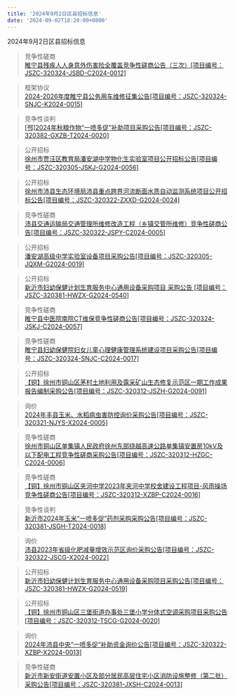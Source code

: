 ```yaml
---
title: '2024年9月2日区县招标信息'
date: '2024-09-02T18:20:00+0800'
---
```

2024年9月2日区县招标信息
<!--more-->
>竞争性磋商<br>
>[睢宁县残疾人人身意外伤害险全覆盖竞争性磋商公告（三次）[项目编号：JSZC-320324-JSBD-C2024-0012]](http://czj.xz.gov.cn/Home/HomeDetails?type=0&articleid=c9a954b0-14e8-46af-b842-2f2c784a7a50)

>框架协议<br>
>[2024-2026年度睢宁县公务用车维修征集公告[项目编号：JSZC-320324-SNJC-K2024-0015]](http://czj.xz.gov.cn/Home/HomeDetails?type=0&articleid=6fcb7a5d-7530-48f0-abca-dee4cde671c2)

>竞争性谈判<br>
>[[邳]2024年秋粮作物“一喷多促”补助项目采购公告[项目编号：JSZC-320382-GXZB-T2024-0020]](http://czj.xz.gov.cn/Home/HomeDetails?type=0&articleid=a2bbdd55-06a0-455a-b77a-59f12927a81b)

>公开招标<br>
>[徐州市贾汪区教育局潘安湖中学物化生实验室项目公开招标公告[项目编号：JSZC-320305-JSKJ-G2024-0056]](http://czj.xz.gov.cn/Home/HomeDetails?type=0&articleid=a223a897-690a-4e10-b390-f9b7b42bfe26)

>公开招标<br>
>[徐州市沛县生态环境局沛县重点跨界河流断面水质自动监测系统项目公开招标公告[项目编号：JSZC-320322-ZXXD-G2024-0024]](http://czj.xz.gov.cn/Home/HomeDetails?type=0&articleid=0a4b884d-789b-4509-8f36-f8e98d017f00)

>竞争性磋商<br>
>[沛县交通运输局交通管理所维修改造工程（乡镇交管所维修）竞争性磋商公告[项目编号：JSZC-320322-JSPY-C2024-0005]](http://czj.xz.gov.cn/Home/HomeDetails?type=0&articleid=b2278895-bf0a-4a0a-b4b8-236389de8a31)

>公开招标<br>
>[潘安湖高级中学实验室设备项目采购公告[项目编号：JSZC-320305-JQXM-G2024-0019]](http://czj.xz.gov.cn/Home/HomeDetails?type=0&articleid=058b6a16-7529-461d-9f31-4362936e7a52)

>公开招标<br>
>[新沂市妇幼保健计划生育服务中心通用设备采购项目 采购公告 [项目编号：JSZC-320381-HWZX-G2024-0540]](http://czj.xz.gov.cn/Home/HomeDetails?type=0&articleid=6b0cc673-8572-4de2-bded-505a9629b8d0)

>竞争性磋商<br>
>[睢宁县中医院南院CT维保竞争性磋商公告[项目编号：JSZC-320324-JSKJ-C2024-0057]](http://czj.xz.gov.cn/Home/HomeDetails?type=0&articleid=fed61a2a-9428-4bb9-a3d8-eb264cd1e258)

>竞争性磋商<br>
>[睢宁县妇幼保健院妇女儿童心理健康管理系统建设项目采购公告[项目编号：JSZC-320324-SNJC-C2024-0017]](http://czj.xz.gov.cn/Home/HomeDetails?type=0&articleid=9e266f2a-750f-4d53-83ed-3cc912d4a86c)

>公开招标<br>
>[【铜】徐州市铜山区茅村土地利用及露采矿山生态修复示范区一期工作成果报告编制采购公告[项目编号：JSZC-320312-JSZH-G2024-0091]](http://czj.xz.gov.cn/Home/HomeDetails?type=0&articleid=e832b81e-f8cd-4b26-9344-ad5b31be9c3a)

>询价<br>
>[2024年丰县玉米、水稻病虫害防控询价采购公告[项目编号：JSZC-320321-NJYS-X2024-0005]](http://czj.xz.gov.cn/Home/HomeDetails?type=0&articleid=36ff0706-e3b9-4e0d-b64c-2e52a452f307)

>竞争性磋商<br>
>[徐州市铜山区单集镇人民政府徐州东部绕越高速公路单集镇安置房10kV及以下配电工程竞争性磋商采购公告[项目编号：JSZC-320312-HZGC-C2024-0006]](http://czj.xz.gov.cn/Home/HomeDetails?type=0&articleid=b0cee6a4-f458-4fec-b95d-8aa0c4671cbe)

>竞争性磋商<br>
>[【铜】徐州市铜山区夹河中学2023年夹河中学校舍建设工程项目-风雨操场竞争性磋商公告[项目编号：JSZC-320312-XZBP-C2024-0016]](http://czj.xz.gov.cn/Home/HomeDetails?type=0&articleid=e9ff3658-c806-43d3-a0e7-a42798197e43)

>竞争性谈判<br>
>[新沂市2024年玉米“一喷多促”药剂采购采购公告[项目编号：JSZC-320381-JSGH-T2024-0018]](http://czj.xz.gov.cn/Home/HomeDetails?type=0&articleid=ddd635fb-ecd5-49bb-bd48-f73f4db1cb08)

>询价<br>
>[沛县2023年省级化肥减量增效示范区询价采购公告[项目编号：JSZC-320322-JSCG-X2024-0022]](http://czj.xz.gov.cn/Home/HomeDetails?type=0&articleid=a604322b-e236-4177-b1e1-0adf5a55e002)

>公开招标<br>
>[新沂市妇幼保健计划生育服务中心通用设备采购项目采购公告[项目编号：JSZC-320381-HWZX-G2024-0519]](http://czj.xz.gov.cn/Home/HomeDetails?type=0&articleid=dec68dc2-ec25-4242-bf2d-85191ac3d8c2)

>公开招标<br>
>[【铜】徐州市铜山区三堡街道办事处三堡小学分体式空调采购项目采购公告[项目编号：JSZC-320312-TSCG-G2024-0020]](http://czj.xz.gov.cn/Home/HomeDetails?type=0&articleid=15c0b77c-afff-4249-bd1f-dc72378e7203)

>询价<br>
>[2024年沛县中央“一喷多促“补助资金询价公告[项目编号：JSZC-320322-XZBP-X2024-0013]](http://czj.xz.gov.cn/Home/HomeDetails?type=0&articleid=c321bc16-8854-4e9d-b9f3-4a8955c36101)

>竞争性磋商<br>
>[新沂市新安街道安置小区及部分居民高层住宅小区消防设施整修（第二批）采购公告[项目编号：JSZC-320381-JXSH-C2024-0013]](http://czj.xz.gov.cn/Home/HomeDetails?type=0&articleid=afd37bb2-0574-4215-8863-08eda7d85a4f)

